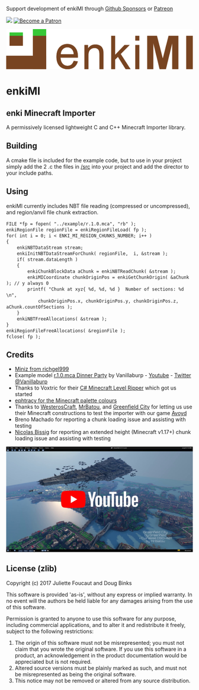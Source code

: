 Support development of enkiMI through [Github Sponsors](https://github.com/sponsors/dougbinks) or [Patreon](https://www.patreon.com/enkisoftware)

[<img src="https://img.shields.io/static/v1?logo=github&label=Github&message=Sponsor&color=#ea4aaa" width="200"/>](https://github.com/sponsors/dougbinks)    [<img src="https://c5.patreon.com/external/logo/become_a_patron_button@2x.png" alt="Become a Patron" width="150"/>](https://www.patreon.com/enkisoftware)

![enkiMI Logo](https://github.com/dougbinks/images/blob/master/enkiMI_logo_no_padding.png?raw=true)
# enkiMI

## enki Minecraft Importer

A permissively licensed lightweight C and C++ Minecraft Importer library.

## Building

A cmake file is included for the example code, but to use in your project simply add the 2 .c the files in [/src](https://github.com/dougbinks/enkiMI/tree/master/src) into your project and add the director to your include paths.

## Using

enkiMI currently includes NBT file reading (compressed or uncompressed), and region/anvil file chunk extraction.

```
FILE *fp = fopen( "../example/r.1.0.mca", "rb" );
enkiRegionFile regionFile = enkiRegionFileLoad( fp );
for( int i = 0; i < ENKI_MI_REGION_CHUNKS_NUMBER; i++ )
{
    enkiNBTDataStream stream;
    enkiInitNBTDataStreamForChunk( regionFile,  i, &stream );
    if( stream.dataLength )
    {
        enkiChunkBlockData aChunk = enkiNBTReadChunk( &stream );
        enkiMICoordinate chunkOriginPos = enkiGetChunkOrigin( &aChunk ); // y always 0
        printf( "Chunk at xyz{ %d, %d, %d }  Number of sections: %d \n",
            chunkOriginPos.x, chunkOriginPos.y, chunkOriginPos.z, aChunk.countOfSections );
    }
    enkiNBTFreeAllocations( &stream );
}
enkiRegionFileFreeAllocations( &regionFile );
fclose( fp );
```

## Credits

* [Miniz from richgel999](https://github.com/richgel999/miniz)  
* Example model [r.1.0.mca Dinner Party](http://www.planetminecraft.com/project/minecraft-custom-modeling-dinner-party/) by Vanillaburp - [Youtube](https://www.youtube.com/user/vanillaburp) - [Twitter @Vanillaburp](https://www.twitter.com/Vanillaburp)  
* Thanks to Voxtric for their [C# Minecraft Level Ripper](https://github.com/Voxtric/Minecraft-Level-Ripper) which got us started  
* [ephtracy for the Minecraft palette colours](http://ephtracy.github.io/)  
* Thanks to [WesterosCraft](http://www.westeroscraft.com/guide), [MrBatou](https://www.planetminecraft.com/project/cuirass-dsd-401-by-mrbatou-download-cinematic/), and [Greenfield City](http://www.greenfieldmc.net) for letting us use their Minecraft constructions to test the importer with our game [Avoyd](https://www.avoyd.com)  
* Breno Machado for reporting a chunk loading issue and assisting with testing
* [Nicolas Bissig](https://github.com/NicolasBissig) for reporting an extended height (Minecraft v1.17+) chunk loading issue and assisting with testing

[![Two Minecraft constructions imported into Avoyd: Greenfield City and MrBatou Cuirassé DSD-401 with link to Youtube showcase video](https://raw.githubusercontent.com/dougbinks/images/master/Avoyd_2021-01-18_YoutubeThumbnailForGithub.jpg)](https://www.youtube.com/watch?v=n8oiVRhzwxE)


## License (zlib)

Copyright (c) 2017 Juliette Foucaut and Doug Binks

This software is provided 'as-is', without any express or implied
warranty. In no event will the authors be held liable for any damages
arising from the use of this software.

Permission is granted to anyone to use this software for any purpose,
including commercial applications, and to alter it and redistribute it
freely, subject to the following restrictions:

1. The origin of this software must not be misrepresented; you must not
   claim that you wrote the original software. If you use this software
   in a product, an acknowledgement in the product documentation would be
   appreciated but is not required.
2. Altered source versions must be plainly marked as such, and must not be
   misrepresented as being the original software.
3. This notice may not be removed or altered from any source distribution.




